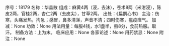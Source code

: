 序号：18179
名称：华盖散
组成：麻黄4两（浸，去沫），苍术8两（米泔浸），陈皮2两，官桂2两，杏仁2两（去皮尖），甘草2两。
出处：《扁鹊心书》
主治：伤寒，头痛发热，拘急；感冒，鼻多清涕，声音不清；四时伤寒，瘟疫瘴气。
加减：None
功效：None
用法用量：每服4钱，水1盏半，煎8分，食前热服。取汗。
制备方法：上为末。
临床应用：None
各家论述：None
用药禁忌：None
附注：None

